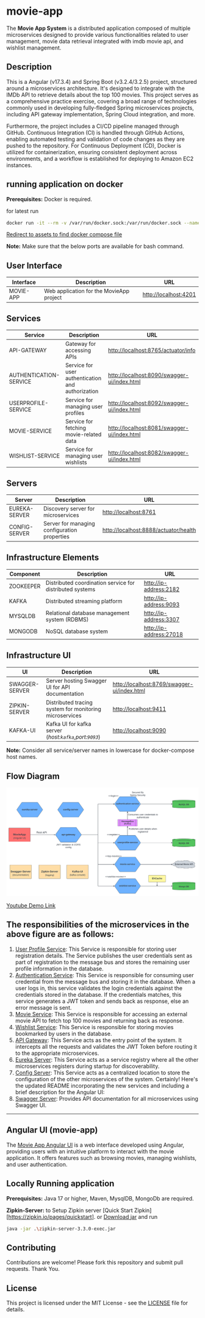 # movie-app

The **Movie App System** is a distributed application composed of multiple microservices designed to provide various functionalities related to user management, movie data retrieval integrated with imdb movie api, and wishlist management.

## Description

This is a Angular (v17.3.4) and Spring Boot (v3.2.4/3.2.5) project, structured around a microservices architecture. It's designed to integrate with the IMDb API to retrieve details about the top 100 movies. This project serves as a comprehensive practice exercise, covering a broad range of technologies commonly used in developing fully-fledged Spring microservices projects, including API gateway implementation, Spring Cloud integration, and more.

Furthermore, the project includes a CI/CD pipeline managed through GitHub. Continuous Integration (CI) is handled through GitHub Actions, enabling automated testing and validation of code changes as they are pushed to the repository. For Continuous Deployment (CD), Docker is utilized for containerization, ensuring consistent deployment across environments, and a workflow is established for deploying to Amazon EC2 instances.

## running application on docker

**Prerequisites:** Docker is required.

for latest run

```bash
docker run -it --rm -v /var/run/docker.sock:/var/run/docker.sock --name my-movie-compose-container tejajagadeep/docker-compose-movie-container
```

[Redirect to assets to find docker compose file](assets/docker-compose.yml)

**Note:** Make sure that the below ports are available for bash command.

## User Interface

| Interface | Description                              | URL                                            |
| --------- | ---------------------------------------- | ---------------------------------------------- |
| MOVIE-APP | Web application for the MovieApp project | [http://localhost:4201](http://localhost:4201) |

## Services

| Service                | Description                                       | URL                                                                                        |
| ---------------------- | ------------------------------------------------- | ------------------------------------------------------------------------------------------ |
| API-GATEWAY            | Gateway for accessing APIs                        | [http://localhost:8765/actuator/info](http://localhost:8765/actuator/info)                 |
| AUTHENTICATION-SERVICE | Service for user authentication and authorization | [http://localhost:8090/swagger-ui/index.html](http://localhost:8090/swagger-ui/index.html) |
| USERPROFILE-SERVICE    | Service for managing user profiles                | [http://localhost:8092/swagger-ui/index.html](http://localhost:8092/swagger-ui/index.html) |
| MOVIE-SERVICE          | Service for fetching movie-related data           | [http://localhost:8081/swagger-ui/index.html](http://localhost:8081/swagger-ui/index.html) |
| WISHLIST-SERVICE       | Service for managing user wishlists               | [http://localhost:8082/swagger-ui/index.html](http://localhost:8082/swagger-ui/index.html) |

## Servers

| Server        | Description                                  | URL                                                                            |
| ------------- | -------------------------------------------- | ------------------------------------------------------------------------------ |
| EUREKA-SERVER | Discovery server for microservices           | [http://localhost:8761](http://localhost:8761)                                 |
| CONFIG-SERVER | Server for managing configuration properties | [http://localhost:8888/actuator/health](http://localhost:8888/actuator/health) |

## Infrastructure Elements

| Component | Description                                              | URL                                               |
| --------- | -------------------------------------------------------- | ------------------------------------------------- |
| ZOOKEEPER | Distributed coordination service for distributed systems | [http://ip-address:2182](http://127.0.0.1:2182)   |
| KAFKA     | Distributed streaming platform                           | [http://ip-address:9093](http://127.0.0.1:9093)   |
| MYSQLDB   | Relational database management system (RDBMS)            | [http://ip-address:3307](http://127.0.0.1:3307)   |
| MONGODB   | NoSQL database system                                    | [http://ip-address:27018](http://127.0.0.1:27018) |

## Infrastructure UI

| UI             | Description                                             | URL                                                                                        |
| -------------- | ------------------------------------------------------- | ------------------------------------------------------------------------------------------ |
| SWAGGER-SERVER | Server hosting Swagger UI for API documentation         | [http://localhost:8769/swagger-ui/index.html](http://localhost:8769/swagger-ui/index.html) |
| ZIPKIN-SERVER  | Distributed tracing system for monitoring microservices | [http://localhost:9411](http://localhost:9411)                                             |
| KAFKA-UI       | Kafka UI for kafka server (_host:`kafka`,port:`9093`_)  | [http://localhost:9090](http://localhost:9090)                                             |

**Note:** Consider all service/server names in lowercase for docker-compose host names.

## Flow Diagram

[![Flow Diagram for services](/assets/images/application-flow-diagram.png)](https://github.com/tejajagadeep/movie-app/blob/main/assets/images/application-flow-diagram.png)

[Youtube Demo Link](https://youtu.be/j3HoZmhHORE)

## The responsibilities of the microservices in the above figure are as follows:

1. [User Profile Service](./movie-backend/userprofile-service/README.md): This Service is responsible for storing user registration details. The Service publishes the user credentials sent as part of registration to the message bus and stores the remaining user profile information in the database.
2. [Authentication Service](./movie-backend/authentication-service/README.md): This Service is responsible for consuming user credential from the message bus and storing it in the database. When a user logs in, this service validates the login credentials against the credentials stored in the database. If the credentials matches, this service generates a JWT token and sends back as response, else an error message is sent.
3. [Movie Service](./movie-backend/movie-service/README.md): This Service is responsible for accessing an external movie API to fetch top 100 movies and returning back as response.
4. [Wishlist Service](./movie-backend/wishlist-service/README.md): This Service is responsible for storing movies bookmarked by users in the database.
5. [API Gateway](./movie-backend/api-gateway/README.md): This Service acts as the entry point of the system. It intercepts all the requests and validates the JWT Token before routing it to the appropriate microservices.
6. [Eureka Server](./movie-backend/eureka-server/README.md): This Service acts as a service registry where all the other microservices registers during startup for discoverability.
7. [Config Server](./movie-backend/config-server/README.md): This Service acts as a centralized location to store the configuration of the other microservices of the system.
   Certainly! Here's the updated README incorporating the new services and including a brief description for the Angular UI:
8. [Swagger Server](./movie-backend/swagger-server/README.md): Provides API documentation for all microservices using Swagger UI.

---

## Angular UI (movie-app)

The [Movie App Angular UI](./movie-app/README.md) is a web interface developed using Angular, providing users with an intuitive platform to interact with the movie application. It offers features such as browsing movies, managing wishlists, and user authentication.

## Locally Running application

**Prerequisites:** Java 17 or higher, Maven, MysqlDB, MongoDb are required.

**Zipkin-Server:** to Setup Zipkin server [Quick Start Zipkin][https://zipkin.io/pages/quickstart]. or [Download jar](https://search.maven.org/remote_content?g=io.zipkin&a=zipkin-server&v=LATEST&c=exec) and run

```bash
java -jar .\zipkin-server-3.3.0-exec.jar
```

## Contributing

Contributions are welcome! Please fork this repository and submit pull requests. Thank You.

## License

This project is licensed under the MIT License - see the [LICENSE](LICENSE.md) file for details.
